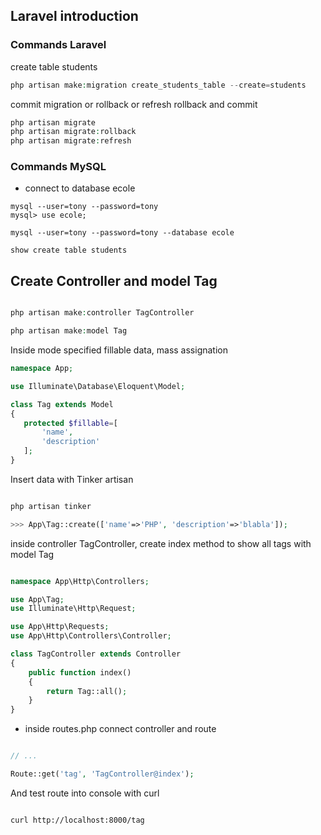 ## Laravel introduction

### Commands Laravel

create table students

```php
php artisan make:migration create_students_table --create=students

```
commit migration or rollback or refresh rollback and commit

```php
php artisan migrate
php artisan migrate:rollback
php artisan migrate:refresh
```

### Commands MySQL

- connect to database ecole

```mysql
mysql --user=tony --password=tony
mysql> use ecole;

mysql --user=tony --password=tony --database ecole

show create table students

```

## Create Controller and model Tag

```php

php artisan make:controller TagController

php artisan make:model Tag

```

Inside mode specified fillable data, mass assignation

```php
namespace App;

use Illuminate\Database\Eloquent\Model;

class Tag extends Model
{
   protected $fillable=[
       'name',
       'description'
   ];
}

```

Insert data with Tinker artisan
```php

php artisan tinker

>>> App\Tag::create(['name'=>'PHP', 'description'=>'blabla']);

```

inside controller TagController, create index method to show all tags with model Tag

```php

namespace App\Http\Controllers;

use App\Tag;
use Illuminate\Http\Request;

use App\Http\Requests;
use App\Http\Controllers\Controller;

class TagController extends Controller
{
    public function index()
    {
        return Tag::all();
    }
}

```

- inside routes.php connect controller and route

```php

// ...

Route::get('tag', 'TagController@index');

```

And test route into console with curl

```bash

curl http://localhost:8000/tag

```